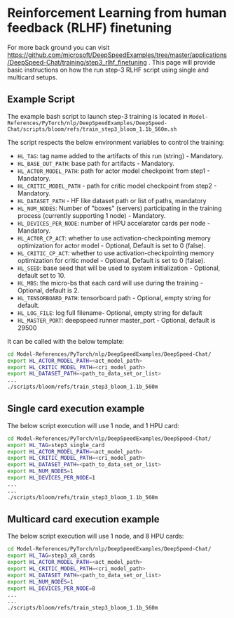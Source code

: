 # Reinforcement Learning from human feedback (RLHF) finetuning
For more back ground you can visit https://github.com/microsoft/DeepSpeedExamples/tree/master/applications/DeepSpeed-Chat/training/step3_rlhf_finetuning .
This page will provide basic instructions on how the run step-3 RLHF script using single and multicard setups.

## Example Script
The example bash script to launch step-3 training is located in `Model-References/PyTorch/nlp/DeepSpeedExamples/DeepSpeed-Chat/scripts/bloom/refs/train_step3_bloom_1.1b_560m.sh`

The script respects the below environment variables to control the training:
- `HL_TAG`: tag name added to the artifacts of this run (string) - Mandatory.
- `HL_BASE_OUT_PATH`: base path for artifacts - Mandatory.
- `HL_ACTOR_MODEL_PATH`: path for actor model checkpoint from step1 - Mandatory.
- `HL_CRITIC_MODEL_PATH` - path for critic model checkpoint from step2 - Mandatory.
- `HL_DATASET_PATH` - HF like dataset path or list of paths, mandatory
- `HL_NUM_NODES`: Number of "boxes" (servers) participating in the training process (currently supporting 1 node) - Mandatory.
- `HL_DEVICES_PER_NODE`: number of HPU accelarator cards per node - Mandatory.
- `HL_ACTOR_CP_ACT`: whether to use activation-checkpointing memory optimization for actor model - Optional, Default is set to 0 (false).
- `HL_CRITIC_CP_ACT`: whether to use activation-checkpointing memory optimization for critic model - Optional, Default is set to 0 (false).
- `HL_SEED`: base seed that will be used to system initialization - Optional, default set to 10.
- `HL_MBS`: the micro-bs that each card will use during the training - Optional, default is 2.
- `HL_TENSORBOARD_PATH`: tensorboard path - Optional, empty string for default.
- `HL_LOG_FILE`: log full filename- Optional, empty string for default
- `HL_MASTER_PORT`: deepspeed runner master_port - Optional, default is 29500

It can be called with the below template:
  ```bash
  cd Model-References/PyTorch/nlp/DeepSpeedExamples/DeepSpeed-Chat/
  export HL_ACTOR_MODEL_PATH=<act_model_path>
  export HL_CRITIC_MODEL_PATH=<cri_model_path>
  export HL_DATASET_PATH=<path_to_data_set_or_list>
  ...
  ./scripts/bloom/refs/train_step3_bloom_1.1b_560m
  ```

## Single card execution example
The below script execution will use 1 node, and 1 HPU card:
  ```bash
  cd Model-References/PyTorch/nlp/DeepSpeedExamples/DeepSpeed-Chat/
  export HL_TAG=step3_single_card
  export HL_ACTOR_MODEL_PATH=<act_model_path>
  export HL_CRITIC_MODEL_PATH=<cri_model_path>
  export HL_DATASET_PATH=<path_to_data_set_or_list>
  export HL_NUM_NODES=1
  export HL_DEVICES_PER_NODE=1
  ...
  ...
  ./scripts/bloom/refs/train_step3_bloom_1.1b_560m
  ```

## Multicard card execution example
The below script execution will use 1 node, and 8 HPU cards:
  ```bash
  cd Model-References/PyTorch/nlp/DeepSpeedExamples/DeepSpeed-Chat/
  export HL_TAG=step3_x8_cards
  export HL_ACTOR_MODEL_PATH=<act_model_path>
  export HL_CRITIC_MODEL_PATH=<cri_model_path>
  export HL_DATASET_PATH=<path_to_data_set_or_list>
  export HL_NUM_NODES=1
  export HL_DEVICES_PER_NODE=8
  ...
  ...
  ./scripts/bloom/refs/train_step3_bloom_1.1b_560m
  ```
  